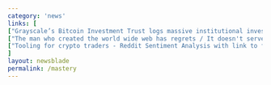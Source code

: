 ```yaml
---
category: 'news'
links: [
["Grayscale’s Bitcoin Investment Trust logs massive institutional investment inflow in first half of 2018 / Weekly in of $6 million dollars", "https://www.marketwatch.com/story/brutal-bear-market-for-bitcoin-doesnt-stop-record-inflows-to-this-digital-asset-firm-2018-07-18"],
["The man who created the world wide web has regrets / It doesn't serve people like it was meant to", "https://www.vanityfair.com/news/2018/07/the-man-who-created-the-world-wide-web-has-some-regrets"],
["Tooling for crypto traders - Reddit Sentiment Analysis with link to full code so that you can literally $DYOR. By @rados_io", "https://buff.ly/2k61wRT"]
]
layout: newsblade
permalink: /mastery
---
```

